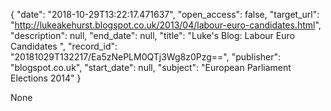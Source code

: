 {
  "date": "2018-10-29T13:22:17.471637", 
  "open_access": false, 
  "target_url": "http://lukeakehurst.blogspot.co.uk/2013/04/labour-euro-candidates.html", 
  "description": null, 
  "end_date": null, 
  "title": "Luke's Blog: Labour Euro Candidates ", 
  "record_id": "20181029T132217/Ea5zNePLM0QTj3Wg8z0Pzg==", 
  "publisher": "blogspot.co.uk", 
  "start_date": null, 
  "subject": "European Parliament Elections 2014"
}

None